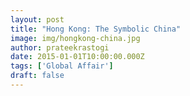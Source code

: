 ```yaml
---
layout: post
title: "Hong Kong: The Symbolic China"
image: img/hongkong-china.jpg
author: prateekrastogi
date: 2015-01-01T10:00:00.000Z
tags: ['Global Affair']
draft: false
---
```

